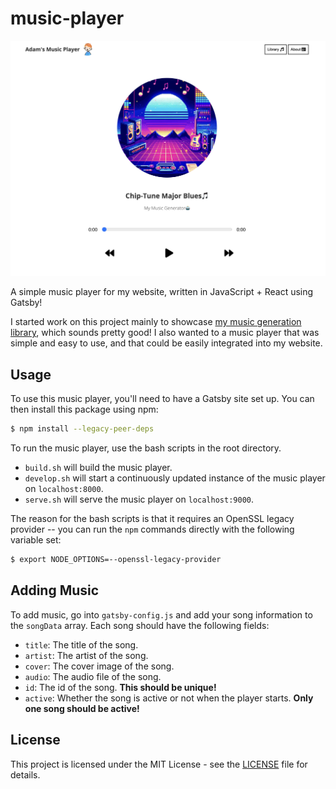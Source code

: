 # music-player

![Header](./assets/header.png)

A simple music player for my website, written in JavaScript + React using Gatsby!

I started work on this project mainly to showcase [my music generation library](https://github.com/adam-mcdaniel/music-generation), which sounds pretty good! I also wanted to a music player that was simple and easy to use, and that could be easily integrated into my website.

## Usage

To use this music player, you'll need to have a Gatsby site set up. You can then install this package using npm:

```bash
$ npm install --legacy-peer-deps
```

To run the music player, use the bash scripts in the root directory.
- `build.sh` will build the music player.
- `develop.sh` will start a continuously updated instance of the music player on `localhost:8000`.
- `serve.sh` will serve the music player on `localhost:9000`.

The reason for the bash scripts is that it requires an OpenSSL legacy provider -- you can run the `npm` commands directly with the following variable set:

```bash
$ export NODE_OPTIONS=--openssl-legacy-provider
```

## Adding Music

To add music, go into `gatsby-config.js` and add your song information to the `songData` array. Each song should have the following fields:

- `title`: The title of the song.
- `artist`: The artist of the song.
- `cover`: The cover image of the song.
- `audio`: The audio file of the song.
- `id`: The id of the song. **This should be unique!**
- `active`: Whether the song is active or not when the player starts. **Only one song should be active!**

## License

This project is licensed under the MIT License - see the [LICENSE](LICENSE) file for details.